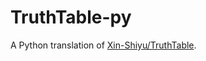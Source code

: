 # TruthTable-py
A Python translation of [Xin-Shiyu/TruthTable](https://github.com/Xin-Shiyu/TruthTable).
